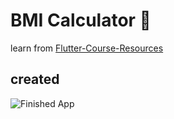 
# BMI Calculator 💪

learn from [Flutter-Course-Resources](https://github.com/londonappbrewery/Flutter-Course-Resources)

## created

![Finished App](https://github.com/londonappbrewery/Images/blob/master/bmi-calc-demo.gif)
